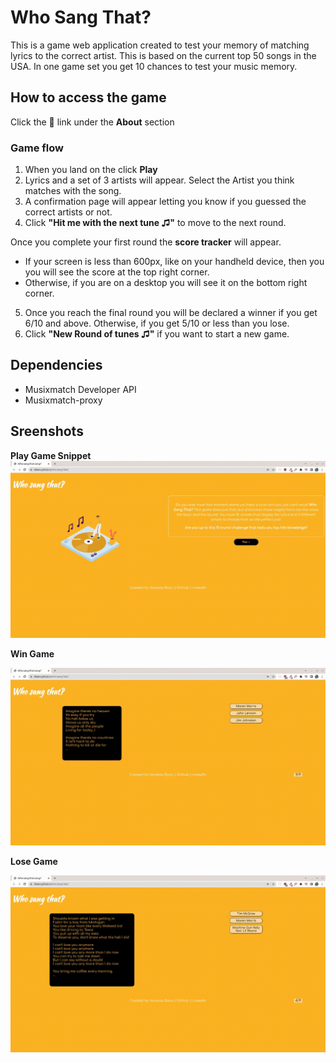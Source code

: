 # Who Sang That?
This is a game web application created to test your memory of matching lyrics to the correct artist. This is based on the current top 50 songs in the USA.
In one game set you get 10 chances to test your music memory.

## How to access the game
Click the :paperclip: link under the **About** section 

### Game flow
1. When you land on the click **Play**
2. Lyrics and a set of 3 artists will appear. Select the Artist you think matches with the song.
3. A confirmation page will appear letting you know if you guessed the correct artists or not.
4. Click **"Hit me with the next tune ♫"** to move to the next round.

  Once you complete your first round the **score tracker** will appear.
* If your screen is less than 600px, like on your handheld device, then you you will see the score at the top right corner.
* Otherwise, if you are on a desktop you will see it on the bottom right corner.

5. Once you reach the final round you will be declared a winner if you get 6/10 and above. Otherwise, if you get 5/10 or less than you lose.
6. Click **"New Round of tunes ♫"** if you want to start a new game.

## Dependencies
* Musixmatch Developer API
* Musixmatch-proxy

## Sreenshots

**Play Game Snippet**
!["Who Sang That Demo"](https://github.com/vtbano/Who-Sang-That/blob/master/images/WhoSangThat.gif)

**Win Game**

!["Who Sang That Demo"](https://github.com/vtbano/Who-Sang-That/blob/master/images/WhoSangThatWin.gif)

**Lose Game**

!["Who Sang That Demo"](https://github.com/vtbano/Who-Sang-That/blob/master/images/WhoSangThatLose.gif)

